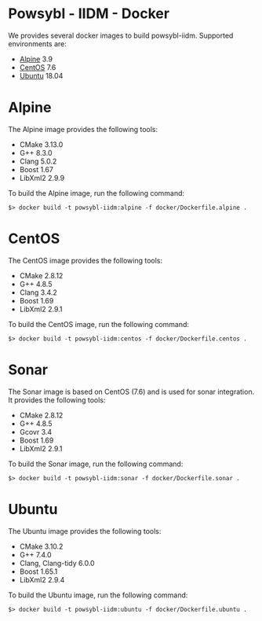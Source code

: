 # Powsybl - IIDM - Docker

We provides several docker images to build powsybl-iidm. Supported environments are:
- [Alpine](https://alpinelinux.org) 3.9
- [CentOS](https://www.centos.org) 7.6
- [Ubuntu](https://alpinelinux.org) 18.04

# Alpine

The Alpine image provides the following tools:
- CMake 3.13.0
- G++ 8.3.0
- Clang 5.0.2
- Boost 1.67
- LibXml2 2.9.9

To build the Alpine image, run the following command:
```
$> docker build -t powsybl-iidm:alpine -f docker/Dockerfile.alpine .
```

# CentOS

The CentOS image provides the following tools:
- CMake 2.8.12
- G++ 4.8.5
- Clang 3.4.2
- Boost 1.69
- LibXml2 2.9.1

To build the CentOS image, run the following command:
```
$> docker build -t powsybl-iidm:centos -f docker/Dockerfile.centos .
```

# Sonar
The Sonar image is based on CentOS (7.6) and is used for sonar integration. It provides the following tools:
- CMake 2.8.12
- G++ 4.8.5
- Gcovr 3.4
- Boost 1.69
- LibXml2 2.9.1

To build the Sonar image, run the following command:
```
$> docker build -t powsybl-iidm:sonar -f docker/Dockerfile.sonar .
```

# Ubuntu

The Ubuntu image provides the following tools:
- CMake 3.10.2
- G++ 7.4.0
- Clang, Clang-tidy 6.0.0
- Boost 1.65.1
- LibXml2 2.9.4

To build the Ubuntu image, run the following command:
```
$> docker build -t powsybl-iidm:ubuntu -f docker/Dockerfile.ubuntu .
```
